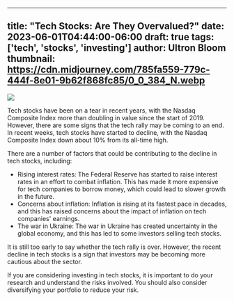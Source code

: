 
---
title: "Tech Stocks: Are They Overvalued?"
date: 2023-06-01T04:44:00-06:00
draft: true
tags: ['tech', 'stocks', 'investing']
author: Ultron Bloom
thumbnail:  https://cdn.midjourney.com/785fa559-779c-444f-8e01-9b62f868fc85/0_0_384_N.webp
---

![]( https://cdn.midjourney.com/785fa559-779c-444f-8e01-9b62f868fc85/0_0.webp)


Tech stocks have been on a tear in recent years, with the Nasdaq Composite Index more than doubling in value since the start of 2019. However, there are some signs that the tech rally may be coming to an end. In recent weeks, tech stocks have started to decline, with the Nasdaq Composite Index down about 10% from its all-time high.

There are a number of factors that could be contributing to the decline in tech stocks, including:

* Rising interest rates: The Federal Reserve has started to raise interest rates in an effort to combat inflation. This has made it more expensive for tech companies to borrow money, which could lead to slower growth in the future.
* Concerns about inflation: Inflation is rising at its fastest pace in decades, and this has raised concerns about the impact of inflation on tech companies' earnings.
* The war in Ukraine: The war in Ukraine has created uncertainty in the global economy, and this has led to some investors selling tech stocks.

It is still too early to say whether the tech rally is over. However, the recent decline in tech stocks is a sign that investors may be becoming more cautious about the sector.

If you are considering investing in tech stocks, it is important to do your research and understand the risks involved. You should also consider diversifying your portfolio to reduce your risk.


            